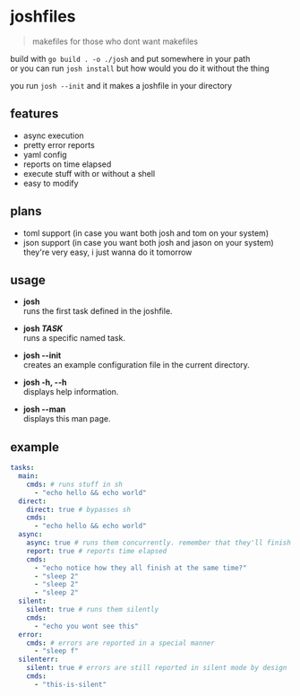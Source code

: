 # joshfiles
> makefiles for those who dont want makefiles  

build with `go build . -o ./josh` and put somewhere in your path  
or you can run `josh install` but how would you do it without the thing  

you run `josh --init` and it makes a joshfile in your directory  

## features  
* async execution  
* pretty error reports  
* yaml config  
* reports on time elapsed  
* execute stuff with or without a shell  
* easy to modify  

## plans
* toml support (in case you want both josh and tom on your system)  
* json support (in case you want both josh and jason on your system)  
they're very easy, i just wanna do it tomorrow  

## usage

- **josh**  
  runs the first task defined in the joshfile.

- **josh *TASK***  
  runs a specific named task.

- **josh --init**  
  creates an example configuration file in the current directory.

- **josh -h, --h**  
  displays help information.

- **josh --man**  
  displays this man page.

## example

```yaml
tasks:
  main:
    cmds: # runs stuff in sh
      - "echo hello && echo world"
  direct:
    direct: true # bypasses sh
    cmds:
      - "echo hello && echo world"
  async:
    async: true # runs them concurrently. remember that they'll finish out of order
    report: true # reports time elapsed
    cmds:
      - "echo notice how they all finish at the same time?"
      - "sleep 2"
      - "sleep 2"
      - "sleep 2"
  silent:
    silent: true # runs them silently 
    cmds:
      - "echo you wont see this"   
  error:
    cmds: # errors are reported in a special manner
      - "sleep f"
  silenterr:
    silent: true # errors are still reported in silent mode by design
    cmds:
      - "this-is-silent"
```


